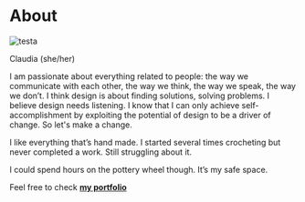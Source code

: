 # About


![testa](https://user-images.githubusercontent.com/115195638/194767779-c3ab4a3f-0506-445a-833b-6b09637862c6.jpg)



Claudia (she/her)


I am passionate about everything related to people: the way we communicate with each other, the way we think, the way we speak, the way we don’t.
I think design is about finding solutions, solving problems. I believe design needs listening.
I know that I can only achieve self-accomplishment by exploiting the potential of design to be a driver of change.
So let's make a change.


I like everything that’s hand made.
I started several times crocheting but never completed a work.
Still struggling about it.

I could spend hours on the pottery wheel though. It’s my safe space.



Feel free to check **[my portfolio](../scaricabili/portofliosmall.pdf")**
